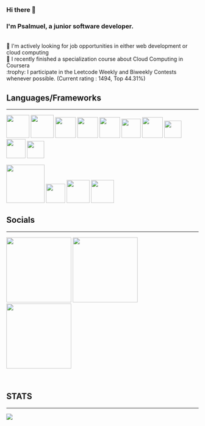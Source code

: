 ### Hi there 👋
### I'm Psalmuel, a junior software developer.
<br>
👀 I'm actively looking for job opportunities in either web development or cloud computing  <br>
🌱 I recently finished a specialization course about Cloud Computing in Coursera <br>
	:trophy: I participate in the Leetcode Weekly and Biweekly Contests whenever possible. (Current rating : 1494, Top 44.31%) <br>

## Languages/Frameworks  
_________________________________________________________________________________________________________


<img src="https://user-images.githubusercontent.com/110161745/235549884-1887a78a-5df9-44b2-b3ba-30033342ec89.png" width="60"> <img src="https://user-images.githubusercontent.com/110161745/235550418-382a07e5-9c23-4e1b-9305-5b4d8676f9b1.png" width="60"> <img src="https://user-images.githubusercontent.com/110161745/235550473-d5ce15c8-e2b4-49ec-9de1-365aec412836.png" width="54"> <img src="https://user-images.githubusercontent.com/110161745/235550520-6ce77b20-b7f7-4079-9fe3-cee41e76bf46.png" width="54"> <img src="https://user-images.githubusercontent.com/110161745/235551394-728666bd-8f52-4639-8568-f8dfba7211b0.png" width="54"> <img src="https://user-images.githubusercontent.com/110161745/235567277-5478eac1-4847-4b9b-aab1-3a6bd559cfa3.png" height="50" align=""> <img src="https://user-images.githubusercontent.com/110161745/235551756-6d830449-a98d-4aa8-8a82-89a0265c1851.png" width="54"> <img src="https://user-images.githubusercontent.com/110161745/235552001-250e95ee-98f4-4045-84dd-9561317bee24.png" height="45" align=""> <img src="https://user-images.githubusercontent.com/110161745/235550944-8cc34d24-786e-4550-8eb4-dcda97cfb960.png" width="50"> <img src="https://user-images.githubusercontent.com/110161745/235550729-6e558905-0f13-42e6-b96b-136c2899a7a0.png" width="45">

 

<img src="https://user-images.githubusercontent.com/110161745/235550799-f6973a62-8649-4a61-9ec0-9bab5c449788.png" width="100"> <img src="https://user-images.githubusercontent.com/110161745/235551548-2307690e-04e1-43ed-b348-13cdcd32c209.png" width="50"> <img src="https://user-images.githubusercontent.com/110161745/235553465-81dc8a3d-3d3d-4e3a-a985-915f7cc3611d.png" width="60">  <img src="https://user-images.githubusercontent.com/110161745/235553469-4ddfe226-89c7-409c-9cc5-4155a6482875.png" width="60">





## Socials
_________________________________________________________________________________________________________

[<img src="https://user-images.githubusercontent.com/110161745/235554233-6e3ce77b-c386-4a6f-a290-820bbf210619.png" width="170">](https://www.linkedin.com/in/psalmuelyvan/) [<img src="https://user-images.githubusercontent.com/110161745/235554237-13b4afe2-a522-4283-baef-1902cad12a87.png" width="170">](https://leetcode.com/psalmuelyvan/) [<img src="https://user-images.githubusercontent.com/110161745/235554522-711d79a4-46e9-4c56-b873-287b3e59f685.png" width="170">](https://www.hackerrank.com/psalmuelyvan)

<br>

## STATS  <br>
____________________________________________________________________________________________________________________  

<a href="https://github.com/psalmyvan"> <img src="https://github-readme-stats-sigma-five.vercel.app/api/top-langs/?username=psalmyvan&langs_count=10&theme=react&line_height=40&hide=css"/> </a>


<!--
**psalmyvan/psalmyvan** is a ✨ _special_ ✨ repository because its `README.md` (this file) appears on your GitHub profile.

<img src="" width="200">

Here are some ideas to get you started:

- 🔭 I’m currently working on ...
- 🌱 I’m currently learning ...
- 👯 I’m looking to collaborate on ...
- 🤔 I’m looking for help with ...
- 💬 Ask me about ...
- 📫 How to reach me: ...
- 😄 Pronouns: ...
- ⚡ Fun fact: ...
-->
